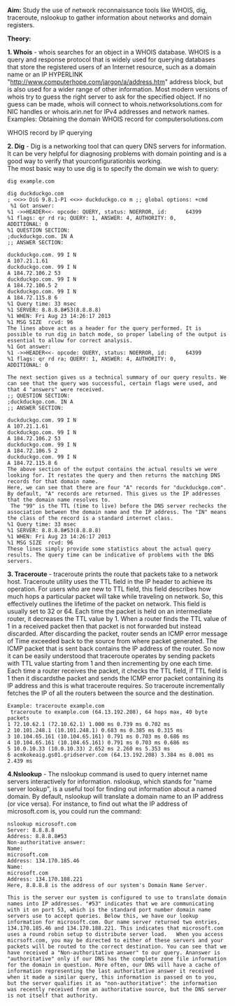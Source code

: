 **Aim:** Study the use of network reconnaissance tools like WHOIS, dig, traceroute, nslookup to gather information about networks and domain registers.  

**Theory:**  

**1. Whois** - whois searches for an object in a WHOIS database. WHOIS is a query and response protocol that is widely used for querying databases that store the registered users of an  Internet resource, such as a domain name or an IP HYPERLINK "http://www.computerhope.com/jargon/a/address.htm" address block, but is also used for a wider range of other information. Most modern versions of whois try to guess the right server to ask for the specified object. If no guess can be made, whois will connect to whois.networksolutions.com for NIC handles or whois.arin.net for IPv4 addresses and network names.     
Examples:  Obtaining the domain WHOIS record for computersolutions.com  
  
 WHOIS record by IP querying   

**2. Dig** - Dig is a networking tool that can query DNS servers for information. It can be very helpful for diagnosing problems with domain pointing and is a good way to verify that yourconfigurationbis working.  
The most basic way to use dig is to specify the domain we wish to query:  
    
    dig example.com  

    dig duckduckgo.com  
    ; <<>> DiG 9.8.1-P1 <<>> duckduckgo.co m ;; global options: +cmd  
     %1 Got answer:   
    %1 ->>HEADER<<- opcode: QUERY, status: NOERROR, id:      64399   
    %1 flags: qr rd ra; QUERY: 1, ANSWER: 4, AUTHORITY: 0,          ADDITIONAL: 0   
    %1 QUESTION SECTION:   
    ;duckduckgo.com. IN A  
    ;; ANSWER SECTION: 

    duckduckgo.com. 99 I N 
    A 107.21.1.61 
    duckduckgo.com. 99 I N 
    A 184.72.106.2 53 
    duckduckgo.com. 99 I N 
    A 184.72.106.5 2 
    duckduckgo.com. 99 I N 
    A 184.72.115.8 6  
    %1 Query time: 33 msec   
    %1 SERVER: 8.8.8.8#53(8.8.8.8)   
    %1 WHEN: Fri Aug 23 14:26:17 2013   
    %1 MSG SIZE  rcvd: 96   
    The lines above act as a header for the query performed. It is possible to run dig in batch mode, so proper labeling of the output is essential to allow for correct analysis.  
    %1 Got answer:   
    %1 ->>HEADER<<- opcode: QUERY, status: NOERROR, id:      64399   
    %1 flags: qr rd ra; QUERY: 1, ANSWER: 4, AUTHORITY: 0,          ADDITIONAL: 0   

    The next section gives us a technical summary of our query results. We can see that the query was successful, certain flags were used, and that 4 "answers" were received.  
    ;; QUESTION SECTION:  
    ;duckduckgo.com. IN A  
    ;; ANSWER SECTION: 

    duckduckgo.com. 99 I N 
    A 107.21.1.61 
    duckduckgo.com. 99 I N 
    A 184.72.106.2 53 
    duckduckgo.com. 99 I N 
    A 184.72.106.5 2 
    duckduckgo.com. 99 I N 
    A 184.72.115.8 6  
    The above section of the output contains the actual results we were looking for. It restates the query and then returns the matching DNS records for that domain name.  
    Here, we can see that there are four "A" records for "duckduckgo.com". By default, "A" records are returned. This gives us the IP addresses that the domain name resolves to.  
     The "99" is the TTL (time to live) before the DNS server rechecks the association between the domain name and the IP address. The "IN" means the class of the record is a standard internet class.  
    %1 Query time: 33 msec   
    %1 SERVER: 8.8.8.8#53(8.8.8.8)   
    %1 WHEN: Fri Aug 23 14:26:17 2013   
    %1 MSG SIZE  rcvd: 96   
    These lines simply provide some statistics about the actual query results. The query time can be indicative of problems with the DNS servers.    

**3. Traceroute** - traceroute prints the route that packets take to a network host. Traceroute utility uses the TTL field in the IP header to achieve its operation. For users who are new to TTL field, this field describes how much hops a particular packet will take while traveling on network. So, this effectively outlines the lifetime of the packet on network. This field is usually set to 32 or 64. Each time the packet is held on an intermediate router, it decreases the TTL value by 1. When a router finds the TTL value of 1 in a received packet then that packet is not forwarded but instead discarded. After discarding the packet, router sends an ICMP error message of Time exceeded back to the source from where packet generated. The ICMP packet that is sent back contains the IP address of the router. So now it can be easily understood that traceroute operates by  sending packets with TTL value starting from 1 and then incrementing by one each time. Each time a router receives the packet, it checks the TTL field, if TTL field is 1 then it discardsthe packet and sends the ICMP error packet containing its IP address and this is what traceroute requires. So traceroute incrementally fetches the IP of all the routers between the source and the destination.  
    
    Example: traceroute example.com 
     traceroute to example.com (64.13.192.208), 64 hops max, 40 byte packets  
    1 72.10.62.1 (72.10.62.1) 1.000 ms 0.739 ms 0.702 ms  
    2 10.101.248.1 (10.101.248.1) 0.683 ms 0.385 ms 0.315 ms  
    3 10.104.65.161 (10.104.65.161) 0.791 ms 0.703 ms 0.686 ms  
    4 10.104.65.161 (10.104.65.161) 0.791 ms 0.703 ms 0.686 ms  
    5 10.0.10.33 (10.0.10.33) 2.652 ms 2.260 ms 5.353 ms  
    6 acmkokeaig.gs01.gridserver.com (64.13.192.208) 3.384 ms 8.001 ms 2.439 ms    

**4.Nslookup** - The nslookup command is used to query internet name servers interactively for information. nslookup, which stands for "name server lookup", is a useful tool for finding out information about a named domain. By default, nslookup will  translate a domain name to an IP address (or vice versa). For instance, to find out what the IP address of microsoft.com is, you  could run the command:  
    
    nslookup microsoft.com  
    Server: 8.8.8.8  
    Address: 8.8.8.8#53  
    Non-authoritative answer:  
    Name:  
    microsoft.com  
    Address: 134.170.185.46  
    Name:  
    microsoft.com  
    Address: 134.170.188.221  
    Here, 8.8.8.8 is the address of our system's Domain Name Server.     
    
    This is the server our system is configured to use to translate domain names into IP addresses. "#53" indicates that we are communicating with it on port 53, which is the standard port number domain name servers use to accept queries. Below this, we have our lookup information for microsoft.com. Our name server returned two entries, 134.170.185.46 and 134.170.188.221. This indicates that microsoft.com uses a round robin setup to distribute server load.   When you access micrsoft.com, you may be directed to either of these servers and your packets will be routed to the correct destination. You can see that we have received a "Non-authoritative answer" to our query. Ananswer is "authoritative" only if our DNS has the complete zone file information for the domain in question. More often, our DNS will have a cache of information representing the last authoritative answer it received when it made a similar query, this information is passed on to you, but the server qualifies it as "non-authoritative": the information was recently received from an authoritative source, but the DNS server is not itself that authority. 
